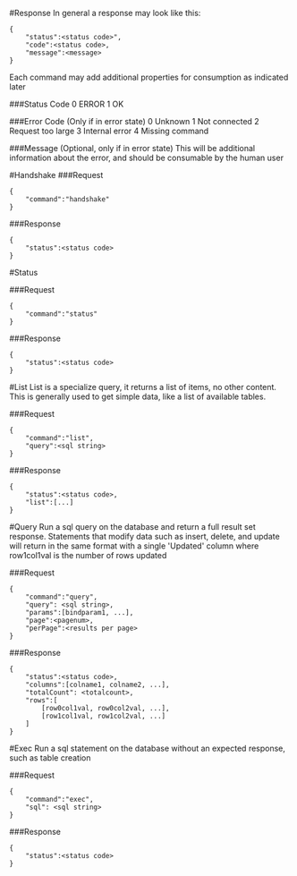 
#Response
In general a response may look like this:

	{
		"status":<status code>",
		"code":<status code>,
		"message":<message>
	}

Each command may add additional properties for consumption as indicated later

###Status Code 
	0	ERROR
	1	OK

###Error Code (Only if in error state)
	0	Unknown
	1	Not connected
	2	Request too large
	3	Internal error
	4	Missing command

###Message (Optional, only if in error state)
This will be additional information about the error, and should
be consumable by the human user

#Handshake
###Request

	{
		"command":"handshake"
	}


###Response

	{
		"status":<status code>
	}


#Status  

###Request

	{
		"command":"status"
	}


###Response

	{
		"status":<status code>
	}


#List
List is a specialize query, it returns a list of items, no other content.  This is generally used to get simple data, like a list of available tables.  

###Request

	{
		"command":"list",
		"query":<sql string>
	}


###Response

	{
		"status":<status code>,
		"list":[...]
	}

#Query
Run a sql query on the database and return a full result set response.  Statements that modify data such as insert, delete, and update will return in the same format with a single 'Updated' column where row1col1val is the number of rows updated   

###Request

	{
		"command":"query",
		"query": <sql string>,
		"params":[bindparam1, ...],
		"page":<pagenum>,
		"perPage":<results per page>
	}


###Response

	{
		"status":<status code>,
		"columns":[colname1, colname2, ...],
		"totalCount": <totalcount>,
		"rows":[
			[row0col1val, row0col2val, ...],
			[row1col1val, row1col2val, ...]
		]
	}

#Exec
Run a sql statement on the database without an expected response, such as table creation  

###Request

	{
		"command":"exec",
		"sql": <sql string>
	}


###Response

	{
		"status":<status code>
	}
